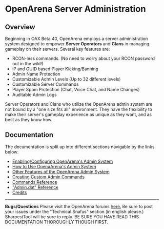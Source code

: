 # OpenArena Server Administration #

## Overview ##
Beginning in OAX Beta 40, OpenArena employs a server administration system designed to empower **Server Operators** and **Clans** in managing gameplay on their servers.  Several key features are:

  * RCON-less commands. (No need to worry about your RCON password out in the wild!)
  * IP and GUID based Player Kicking/Banning
  * Admin Name Protection
  * Customizable Admin Levels (Up to 32 different levels)
  * Customizable Server Commands
  * Player Spam Protection (Chat, Voice Chat, and Name Changes)
  * Auditable Admin Logs

Server Operators and Clans who utilize the OpenArena admin system are not bound by a "one size fits all" environment.  They have the flexibility to make their server's gameplay experience as unique as they want, and as best as they know how.

## Documentation ##
The documentation is split up into different sections navigable by the links below:

  * [Enabling/Configuring OpenArena's Admin System](Admin_Enable.md)
  * [How to Use OpenaArena's Admin System](Admin_Use.md)
  * [Other Features of the OpenArena Admin System ](Admin_Other.md)
  * [Creating Custom Admin Commands ](Admin_Cust_Cmds.md)
  * [Commands Reference](Admin_Commands.md)
  * ["Admin.dat" Reference](Admin_File.md)
  * [Credits](Admin_Credits.md)


---

**Bugs/Questions** Please visit the OpenArena forums [here.](http://openarena.ws/board/) Be sure to post your issues under the "Technical Snafus" section (in english please.)  SharpestTool will be sure to reply. BE SURE YOU HAVE READ THIS DOCUMENTATION THOROUGHLY THOUGH FIRST.